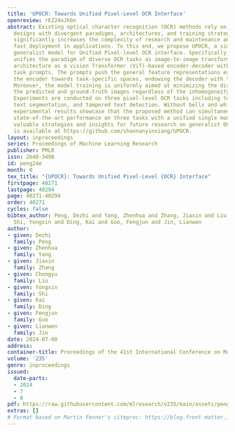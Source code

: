 ```yaml
---
title: 'UPOCR: Towards Unified Pixel-Level OCR Interface'
openreview: rEZ24oJhbn
abstract: Existing optical character recognition (OCR) methods rely on task-specific
  designs with divergent paradigms, architectures, and training strategies, which
  significantly increases the complexity of research and maintenance and hinders the
  fast deployment in applications. To this end, we propose UPOCR, a simple-yet-effective
  generalist model for Unified Pixel-level OCR interface. Specifically, the UPOCR
  unifies the paradigm of diverse OCR tasks as image-to-image transformation and the
  architecture as a vision Transformer (ViT)-based encoder-decoder with learnable
  task prompts. The prompts push the general feature representations extracted by
  the encoder towards task-specific spaces, endowing the decoder with task awareness.
  Moreover, the model training is uniformly aimed at minimizing the discrepancy between
  the predicted and ground-truth images regardless of the inhomogeneity among tasks.
  Experiments are conducted on three pixel-level OCR tasks including text removal,
  text segmentation, and tampered text detection. Without bells and whistles, the
  experimental results showcase that the proposed method can simultaneously achieve
  state-of-the-art performance on three tasks with a unified single model, which provides
  valuable strategies and insights for future research on generalist OCR models. Code
  is available at https://github.com/shannanyinxiang/UPOCR.
layout: inproceedings
series: Proceedings of Machine Learning Research
publisher: PMLR
issn: 2640-3498
id: peng24e
month: 0
tex_title: "{UPOCR}: Towards Unified Pixel-Level {OCR} Interface"
firstpage: 40271
lastpage: 40294
page: 40271-40294
order: 40271
cycles: false
bibtex_author: Peng, Dezhi and Yang, Zhenhua and Zhang, Jiaxin and Liu, Chongyu and
  Shi, Yongxin and Ding, Kai and Guo, Fengjun and Jin, Lianwen
author:
- given: Dezhi
  family: Peng
- given: Zhenhua
  family: Yang
- given: Jiaxin
  family: Zhang
- given: Chongyu
  family: Liu
- given: Yongxin
  family: Shi
- given: Kai
  family: Ding
- given: Fengjun
  family: Guo
- given: Lianwen
  family: Jin
date: 2024-07-08
address:
container-title: Proceedings of the 41st International Conference on Machine Learning
volume: '235'
genre: inproceedings
issued:
  date-parts:
  - 2024
  - 7
  - 8
pdf: https://raw.githubusercontent.com/mlresearch/v235/main/assets/peng24e/peng24e.pdf
extras: []
# Format based on Martin Fenner's citeproc: https://blog.front-matter.io/posts/citeproc-yaml-for-bibliographies/
---
```

